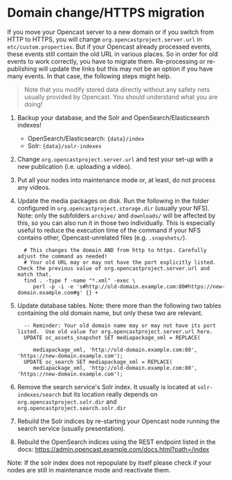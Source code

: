 # Domain change/HTTPS migration

If you move your Opencast server to a new domain or if you switch from HTTP to HTTPS, you will change
`org.opencastproject.server.url` in `etc/custom.properties`.
But if your Opencast already processed events, these events still contain the old URL in various places.
So in order for old events to work correctly, you have to migrate them.
Re-processing or re-publishing will update the links but this may not be an option if you have many events.
In that case, the following steps might help.

> Note that you modify stored data directly without any safety nets usually provided by Opencast. You should understand
> what you are doing!

1. Backup your database, and the Solr and OpenSearch/Elasticsearch indexes!
    - OpenSearch/Elasticsearch: `{data}/index`
    - Solr: `{data}/solr-indexes`
2. Change `org.opencastproject.server.url` and test your set-up with a new publication (i.e. uploading a video).
3. Put all your nodes into maintenance mode or, at least, do not process any videos.
4. Update the media packages on disk.
   Run the following in the folder configured in `org.opencastproject.storage.dir` (usually your NFS).
   Note: only the subfolders `archive/` and `downloads/` will be affected by this, so you can also run it in those two
   individually.
   This is especially useful to reduce the execution time of the command if your NFS contains other, Opencast-unrelated
   files (e.g. `.snapshots/`).

         # This changes the domain AND from http to https. Carefully adjust the command as needed!
         # Your old URL may or may not have the port explicitly listed.  Check the previous value of org.opencastproject.server.url and match that.
         find . -type f -name "*.xml" -exec \
            perl -p -i -e 's#http://old-domain.example.com:80#https://new-domain.example.com#g' {} +

5. Update database tables.
   Note: there more than the following two tables containing the old domain name, but only these two are relevant.

         -- Reminder: Your old domain name may or may not have its port listed.  Use old value for org.opencastproject.server.url here.
         UPDATE oc_assets_snapshot SET mediapackage_xml = REPLACE(
         
            mediapackage_xml, 'http://old-domain.example.com:80', 'https://new-domain.example.com');
         UPDATE oc_search SET mediapackage_xml = REPLACE(
            mediapackage_xml, 'http://old-domain.example.com:80', 'https://new-domain.example.com');

6. Remove the search service's Solr index. It usually is located at `solr-indexes/search` but its location really
   depends on `org.opencastproject.solr.dir` and `org.opencastproject.search.solr.dir`
7. Rebuild the Solr indices by re-starting your Opencast node running the search service (usually presentation).
8. Rebuild the OpenSearch indices using the REST endpoint listed in the docs:
   https://admin.opencast.example.com/docs.html?path=/index

Note: If the solr index does not repopulate by itself please check if your nodes are still in maintenance mode and
reactivate them.
